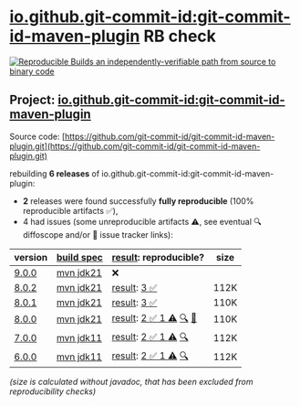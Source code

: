 [io.github.git-commit-id:git-commit-id-maven-plugin](https://central.sonatype.com/artifact/io.github.git-commit-id/git-commit-id-maven-plugin/versions) RB check
=======

[![Reproducible Builds](https://reproducible-builds.org/images/logos/rb.svg) an independently-verifiable path from source to binary code](https://reproducible-builds.org/)

## Project: [io.github.git-commit-id:git-commit-id-maven-plugin](https://central.sonatype.com/artifact/io.github.git-commit-id/git-commit-id-maven-plugin/versions)

Source code: [https://github.com/git-commit-id/git-commit-id-maven-plugin.git](https://github.com/git-commit-id/git-commit-id-maven-plugin.git)

rebuilding **6 releases** of io.github.git-commit-id:git-commit-id-maven-plugin:
- **2** releases were found successfully **fully reproducible** (100% reproducible artifacts :white_check_mark:),
- 4 had issues (some unreproducible artifacts :warning:, see eventual :mag: diffoscope and/or :memo: issue tracker links):

| version | [build spec](/BUILDSPEC.md) | [result](https://reproducible-builds.org/docs/jvm/): reproducible? | size |
| -- | --------- | ------ | -- |
| [9.0.0](https://central.sonatype.com/artifact/io.github.git-commit-id/git-commit-id-maven-plugin/9.0.0/pom) | [mvn jdk21](git-commit-id-maven-plugin-9.0.0.buildspec) | :x: | |
| [8.0.2](https://central.sonatype.com/artifact/io.github.git-commit-id/git-commit-id-maven-plugin/8.0.2/pom) | [mvn jdk21](git-commit-id-maven-plugin-8.0.2.buildspec) | [result](git-commit-id-maven-plugin-8.0.2.buildinfo): [3 :white_check_mark: ](git-commit-id-maven-plugin-8.0.2.buildcompare) | 112K |
| [8.0.1](https://central.sonatype.com/artifact/io.github.git-commit-id/git-commit-id-maven-plugin/8.0.1/pom) | [mvn jdk21](git-commit-id-maven-plugin-8.0.1.buildspec) | [result](git-commit-id-maven-plugin-8.0.1.buildinfo): [3 :white_check_mark: ](git-commit-id-maven-plugin-8.0.1.buildcompare) | 110K |
| [8.0.0](https://central.sonatype.com/artifact/io.github.git-commit-id/git-commit-id-maven-plugin/8.0.0/pom) | [mvn jdk21](git-commit-id-maven-plugin-8.0.0.buildspec) | [result](git-commit-id-maven-plugin-8.0.0.buildinfo): [2 :white_check_mark:  1 :warning:](git-commit-id-maven-plugin-8.0.0.buildcompare) [:mag:](git-commit-id-maven-plugin-8.0.0.diffoscope) [:memo:](https://github.com/git-commit-id/git-commit-id-maven-plugin/pull/711) | 110K |
| [7.0.0](https://central.sonatype.com/artifact/io.github.git-commit-id/git-commit-id-maven-plugin/7.0.0/pom) | [mvn jdk11](git-commit-id-maven-plugin-7.0.0.buildspec) | [result](git-commit-id-maven-plugin-7.0.0.buildinfo): [2 :white_check_mark:  1 :warning:](git-commit-id-maven-plugin-7.0.0.buildcompare) [:mag:](git-commit-id-maven-plugin-7.0.0.diffoscope) | 112K |
| [6.0.0](https://central.sonatype.com/artifact/io.github.git-commit-id/git-commit-id-maven-plugin/6.0.0/pom) | [mvn jdk11](git-commit-id-maven-plugin-6.0.0.buildspec) | [result](git-commit-id-maven-plugin-6.0.0.buildinfo): [2 :white_check_mark:  1 :warning:](git-commit-id-maven-plugin-6.0.0.buildcompare) [:mag:](git-commit-id-maven-plugin-6.0.0.diffoscope) | 112K |

<i>(size is calculated without javadoc, that has been excluded from reproducibility checks)</i>

